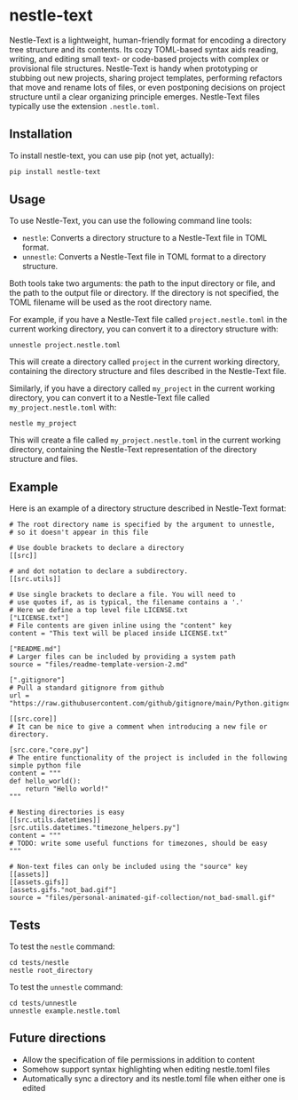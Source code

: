 # nestle-text

Nestle-Text is a lightweight, human-friendly format for encoding a directory tree structure and its contents.
Its cozy TOML-based syntax aids reading, writing, and editing 
small text- or code-based projects with complex or provisional file structures.  Nestle-Text is handy when prototyping
or stubbing out new projects, sharing project templates, performing refactors that move and rename lots of files, or
even postponing decisions on project structure until a clear organizing principle emerges.  Nestle-Text files 
typically use the extension `.nestle.toml`.

## Installation

To install nestle-text, you can use pip (not yet, actually):

```sh
pip install nestle-text
```

## Usage
To use Nestle-Text, you can use the following command line tools:

- `nestle`: Converts a directory structure to a Nestle-Text file in TOML format.
- `unnestle`: Converts a Nestle-Text file in TOML format to a directory structure.

Both tools take two arguments: the path to the input directory or file, and the path to the output file or directory. If the directory is not specified, the TOML filename will be used as the root directory name.

For example, if you have a Nestle-Text file called `project.nestle.toml` in the current working directory, you can convert it to a directory structure with:

    unnestle project.nestle.toml

This will create a directory called `project` in the current working directory, containing the directory structure and files described in the Nestle-Text file.

Similarly, if you have a directory called `my_project` in the current working directory, you can convert it to a Nestle-Text file called `my_project.nestle.toml` with:

    nestle my_project

This will create a file called `my_project.nestle.toml` in the current working directory, containing the Nestle-Text representation of the directory structure and files.


## Example

Here is an example of a directory structure described in Nestle-Text format:

```
# The root directory name is specified by the argument to unnestle,
# so it doesn't appear in this file

# Use double brackets to declare a directory
[[src]]

# and dot notation to declare a subdirectory.
[[src.utils]]

# Use single brackets to declare a file. You will need to
# use quotes if, as is typical, the filename contains a '.'
# Here we define a top level file LICENSE.txt
["LICENSE.txt"]
# File contents are given inline using the "content" key
content = "This text will be placed inside LICENSE.txt"

["README.md"]
# Larger files can be included by providing a system path
source = "files/readme-template-version-2.md"

[".gitignore"]
# Pull a standard gitignore from github
url = "https://raw.githubusercontent.com/github/gitignore/main/Python.gitignore"

[[src.core]]
# It can be nice to give a comment when introducing a new file or directory.

[src.core."core.py"]
# The entire functionality of the project is included in the following simple python file
content = """
def hello_world():
    return "Hello world!"
"""

# Nesting directories is easy
[[src.utils.datetimes]]
[src.utils.datetimes."timezone_helpers.py"]
content = """
# TODO: write some useful functions for timezones, should be easy
"""

# Non-text files can only be included using the "source" key
[[assets]]
[[assets.gifs]]
[assets.gifs."not_bad.gif"]
source = "files/personal-animated-gif-collection/not_bad-small.gif"
```

## Tests
To test the `nestle` command:

    cd tests/nestle
    nestle root_directory

To test the `unnestle` command:

    cd tests/unnestle
    unnestle example.nestle.toml

## Future directions
- Allow the specification of file permissions in addition to content
- Somehow support syntax highlighting when editing nestle.toml files
- Automatically sync a directory and its nestle.toml file when either one is edited